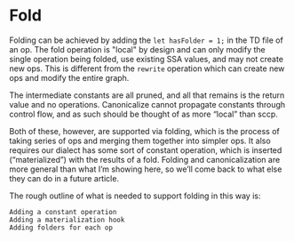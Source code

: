 # Fold
Folding can be achieved by adding the `let hasFolder = 1;` in the TD file of an op. The fold operation is "local" by design and can only modify the single operation being folded, use existing SSA values, and may not create new ops. This is different from the `rewrite` operation which can create new ops and modify the entire graph.

The intermediate constants are all pruned, and all that remains is the return value and no operations. Canonicalize cannot propagate constants through control flow, and as such should be thought of as more “local” than sccp.

Both of these, however, are supported via folding, which is the process of taking series of ops and merging them together into simpler ops. It also requires our dialect has some sort of constant operation, which is inserted (“materialized”) with the results of a fold. Folding and canonicalization are more general than what I’m showing here, so we’ll come back to what else they can do in a future article.

The rough outline of what is needed to support folding in this way is:

    Adding a constant operation
    Adding a materialization hook
    Adding folders for each op

